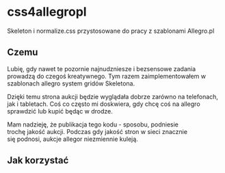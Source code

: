 # css4allegropl
Skeleton i normalize.css przystosowane do pracy z szablonami Allegro.pl

## Czemu
Lubię, gdy nawet te pozornie najnudzniesze i bezsensowe zadania prowadzą do czegoś kreatywnego. Tym razem zaimplementowałem w szablonach allegro system gridów Skeletona.

Dzięki temu strona aukcji będzie wyglądała dobrze zarówno na telefonach, jak i tabletach. Coś co często mi doskwiera, gdy chcę coś na allegro sprawdzić lub kupić będąc w drodze. 

Mam nadzieję, że publikacja tego kodu - sposobu, podniesie trochę jakość aukcji. Podczas gdy jakość stron w sieci znacznie się podnosi, aukcje allegor niezmiennie kuleją. 

## Jak korzystać


